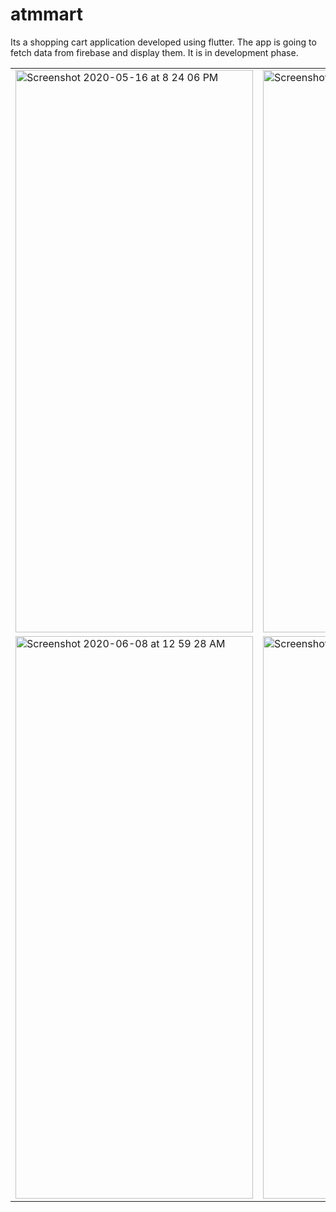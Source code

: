 # atmmart

Its a shopping cart application developed using flutter.
The app is going to fetch data from firebase and display them. It is in development phase.
<table>
<tr>
<td><img width="380" height="900" alt="Screenshot 2020-05-16 at 8 24 06 PM" src="https://user-images.githubusercontent.com/43731599/82122795-4f15f280-97b3-11ea-8871-03cbe2d20732.png"></td>
<td><img width="380" height="900" alt="Screenshot 2020-05-16 at 8 24 16 PM" src="https://user-images.githubusercontent.com/43731599/82122800-53421000-97b3-11ea-812e-a4e7a3874457.png"></td>
</tr>
<tr>
<td><img width="380" height="900" alt="Screenshot 2020-06-08 at 12 59 28 AM" src="https://user-images.githubusercontent.com/43731599/83978181-61eb9500-a923-11ea-9472-b7614d881a12.png"></td>
<td><img width="380" height="900" alt="Screenshot 2020-06-08 at 12 59 39 AM" src="https://user-images.githubusercontent.com/43731599/83978185-69ab3980-a923-11ea-8a74-d082bf97a4eb.png"></td>
</tr>
</table>